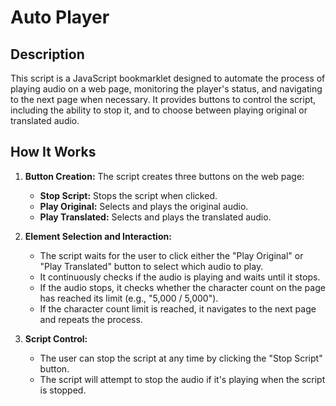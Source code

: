 # Auto Player

## Description
This script is a JavaScript bookmarklet designed to automate the process of playing audio on a web page, monitoring the player's status, and navigating to the next page when necessary. It provides buttons to control the script, including the ability to stop it, and to choose between playing original or translated audio.

## How It Works
1. **Button Creation:** The script creates three buttons on the web page:
   - **Stop Script:** Stops the script when clicked.
   - **Play Original:** Selects and plays the original audio.
   - **Play Translated:** Selects and plays the translated audio.

2. **Element Selection and Interaction:**
   - The script waits for the user to click either the "Play Original" or "Play Translated" button to select which audio to play.
   - It continuously checks if the audio is playing and waits until it stops.
   - If the audio stops, it checks whether the character count on the page has reached its limit (e.g., "5,000 / 5,000").
   - If the character count limit is reached, it navigates to the next page and repeats the process.

3. **Script Control:**
   - The user can stop the script at any time by clicking the "Stop Script" button.
   - The script will attempt to stop the audio if it's playing when the script is stopped.
